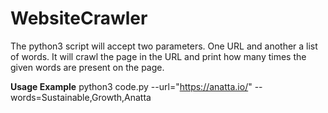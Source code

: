 # WebsiteCrawler
The python3 script will accept two parameters. One URL and another a list of words. It will crawl the page in the URL and print how many times the given words are present on the page. 

**Usage Example**
python3 code.py --url="https://anatta.io/" --words=Sustainable,Growth,Anatta
